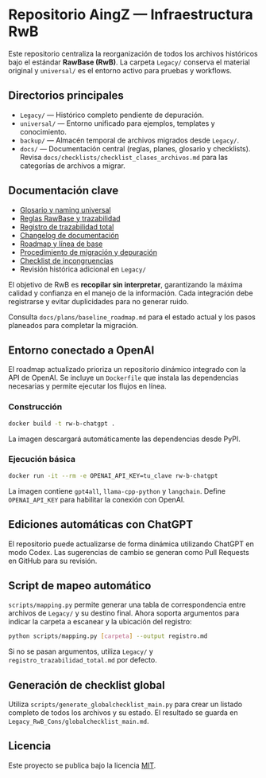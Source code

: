 # Repositorio AingZ — Infraestructura RwB

Este repositorio centraliza la reorganización de todos los archivos históricos bajo el estándar **RawBase (RwB)**. La carpeta `Legacy/` conserva el material original y `universal/` es el entorno activo para pruebas y workflows.

## Directorios principales
- `Legacy/` — Histórico completo pendiente de depuración.
- `universal/` — Entorno unificado para ejemplos, templates y conocimiento.
- `backup/` — Almacén temporal de archivos migrados desde `Legacy/`.
- `docs/` — Documentación central (reglas, planes, glosario y checklists).
  Revisa `docs/checklists/checklist_clases_archivos.md` para las categorías de
  archivos a migrar.

## Documentación clave
- [Glosario y naming universal](docs/glosario/RwB_Glosario_vFinal.md)
- [Reglas RawBase y trazabilidad](docs/rules/README_reglas_raw_base.md)
- [Registro de trazabilidad total](registro_trazabilidad_total.md)
- [Changelog de documentación](docs/changelog.md)
- [Roadmap y línea de base](docs/plans/baseline_roadmap.md)
- [Procedimiento de migración y depuración](docs/procedimiento_migracion.md)
- [Checklist de incongruencias](docs/checklists/checklist_incongruencias.md)
- Revisión histórica adicional en `Legacy/`

El objetivo de RwB es **recopilar sin interpretar**, garantizando la máxima calidad y confianza en el manejo de la información. Cada integración debe registrarse y evitar duplicidades para no generar ruido.

Consulta `docs/plans/baseline_roadmap.md` para el estado actual y los pasos planeados para completar la migración.

## Entorno conectado a OpenAI
El roadmap actualizado prioriza un repositorio dinámico integrado con la API de OpenAI.
Se incluye un `Dockerfile` que instala las dependencias necesarias y permite ejecutar los flujos en línea.

### Construcción
```bash
docker build -t rw-b-chatgpt .
```
La imagen descargará automáticamente las dependencias desde PyPI.

### Ejecución básica
```bash
docker run -it --rm -e OPENAI_API_KEY=tu_clave rw-b-chatgpt
```

La imagen contiene `gpt4all`, `llama-cpp-python` y `langchain`. Define `OPENAI_API_KEY` para habilitar la conexión con OpenAI.


## Ediciones automáticas con ChatGPT
El repositorio puede actualizarse de forma dinámica utilizando ChatGPT en modo Codex. Las sugerencias de cambio se generan como Pull Requests en GitHub para su revisión.


## Script de mapeo automático
`scripts/mapping.py` permite generar una tabla de correspondencia entre archivos
de `Legacy/` y su destino final. Ahora soporta argumentos para indicar la
carpeta a escanear y la ubicación del registro:

```bash
python scripts/mapping.py [carpeta] --output registro.md
```

Si no se pasan argumentos, utiliza `Legacy/` y `registro_trazabilidad_total.md`
por defecto.

## Generación de checklist global
Utiliza `scripts/generate_globalchecklist_main.py` para crear un listado completo de todos los archivos y su estado. El resultado se guarda en `Legacy_RwB_Cons/globalchecklist_main.md`.


## Licencia
Este proyecto se publica bajo la licencia [MIT](LICENSE).

